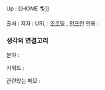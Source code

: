 
Up : [[HOME 🌎]]

출처 :
저자 :
URL : [조코딩](https://www.youtube.com/watch?v=KL1MIuBfWe0&list=PLU9-uwewPMe2AX9o9hFgv-nRvOcBdzvP5) , [인프런](https://www.inflearn.com/course/%EC%B4%88%EA%B0%84%EB%8B%A8-%ED%8C%8C%EC%9D%B4%EC%8D%AC/unit/38423?tab=curriculum)
인용 : 


### 생각의 연결고리
분야 :

키워드 :

관련있는 메모 :
